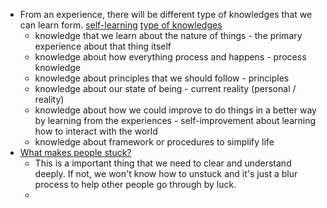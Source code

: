 - From an experience, there will be different type of knowledges that we can learn form. [self-learning](<self-learning.md>) [type of knowledges](<type of knowledges.md>)
    - knowledge that we learn about the nature of things - the primary experience about that thing itself
    - knowledge about how everything process and happens - process knowledge
    - knowledge about principles that we should follow - principles 
    - knowledge about our state of being - current reality (personal / reality)
    - knowledge about how we could improve to do things in a better way by learning from the experiences - self-improvement about learning how to interact with the world
    - knowledge about framework or procedures to simplify life 
- [What makes people stuck?](<What makes people stuck?.md>)
    - This is a important thing that we need to clear and understand deeply. If not, we won't know how to unstuck and it's just a blur process to help other people go through by luck.
    - 

